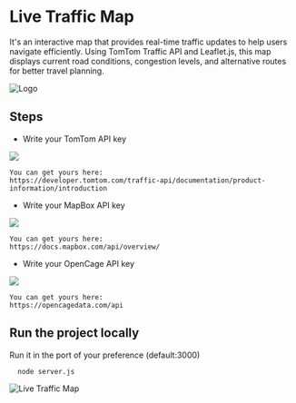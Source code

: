 
# Live Traffic Map
It's an interactive map that provides real-time traffic updates to help users navigate efficiently. Using TomTom Traffic API and Leaflet.js, this map displays current road conditions, congestion levels, and alternative routes for better travel planning.



![Logo](https://i.postimg.cc/MT4LV9qh/cover.png)


## Steps

- Write your TomTom API key

![](https://i.postimg.cc/ZKmcgG7w/Screenshot-from-2025-01-30-17-14-25.png)

    You can get yours here: 
    https://developer.tomtom.com/traffic-api/documentation/product-information/introduction

- Write your MapBox API key

![](https://i.postimg.cc/4xSpJqPk/Screenshot-from-2025-01-30-17-15-49.png)

    You can get yours here:
    https://docs.mapbox.com/api/overview/

- Write your OpenCage API key

![](https://i.postimg.cc/Dz73wpw6/Screenshot-from-2025-01-30-17-59-01.png)

    You can get yours here:
    https://opencagedata.com/api






## Run the project locally

Run it in the port of your preference (default:3000)

```bash
  node server.js
```

![Live Traffic Map](https://i.postimg.cc/t437cccN/Screenshot-from-2025-01-30-16-58-35.png)


